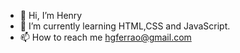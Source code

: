 - 👋 Hi, I’m Henry
- 🌱 I’m currently learning HTML,CSS and JavaScript.
- 📫 How to reach me hgferrao@gmail.com

<!---
hgferrao/hgferrao is a ✨ special ✨ repository because its `README.md` (this file) appears on your GitHub profile.
You can click the Preview link to take a look at your changes.
--->

